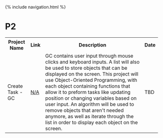 {% include navigation.html %}

# P2

<table>
    <tr>
        <th>Project Name</th>
        <th>Link</th>
        <th>Description</th>
        <th>Date</th>
    </tr>
    <tr>
        <td>Create Task - GC</td>
        <td><a href="https://www.google.com/">N/A</a></td>
        <td>
            GC contains user input through mouse clicks and keyboard inputs.
            A list will also be used to store objects that can be displayed on the screen.
            This project will use Object-Oriented Programming, with each object containing functions that allow it to preform tasks like updating position or changing variables based on user input.
            An algorithm will be used to remove objects that aren't needed anymore, as well as iterate through the list in order to display each object on the screen.
        </td>
        <td>TBD</td>
    </tr>
</table>